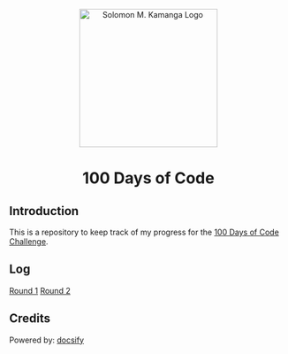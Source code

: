 <p align="center">
    <img src="_img/logo-500.png" height="250px" alt="Solomon M. Kamanga Logo">
</p>

<h1 align="center">100 Days of Code</h1>

## Introduction

This is a repository to keep track of my progress for the [100 Days of Code Challenge](https://100DaysOfCode.com).

## Log

[Round 1](https://solomonkamanga.github.io/100-days-of-code/#/round-1/goals.md)
[Round 2](https://solomonkamanga.github.io/100-days-of-code/#/round-2/goals.md)

## Credits

Powered by: [docsify](https://docsify.js.org)